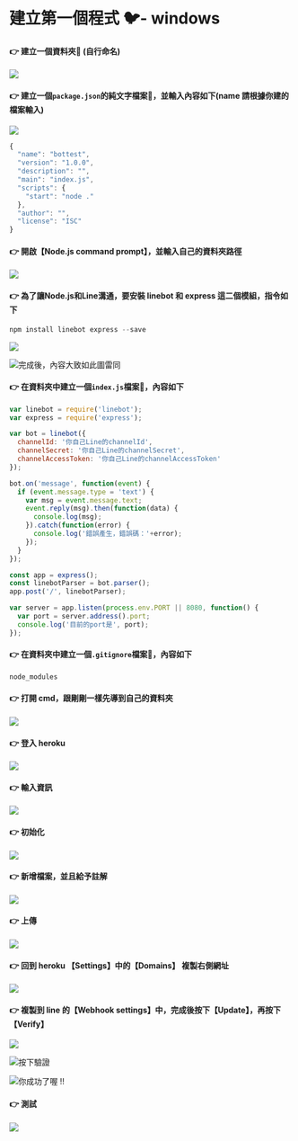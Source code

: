# 建立第一個程式 🐦- windows

#### 👉 建立一個資料夾📁 \(自行命名\)

![](.gitbook/assets/image%20%2822%29.png)

#### 👉 建立一個`package.json`的純文字檔案📄，並輸入內容如下\(name 請根據你建的檔案輸入\)

![](.gitbook/assets/image%20%2823%29.png)

```javascript
{
  "name": "bottest",
  "version": "1.0.0",
  "description": "",
  "main": "index.js",
  "scripts": {
    "start": "node ."
  },
  "author": "",
  "license": "ISC"
}
```

#### 👉 開啟【Node.js command prompt】，並輸入自己的資料夾路徑

![](.gitbook/assets/image%20%2831%29.png)

#### 👉 為了讓Node.js和Line溝通，要安裝 linebot 和 express 這二個模組，指令如下

```javascript
npm install linebot express --save
```

![](.gitbook/assets/image%20%282%29.png)

![&#x5B8C;&#x6210;&#x5F8C;&#xFF0C;&#x5167;&#x5BB9;&#x5927;&#x81F4;&#x5982;&#x6B64;&#x5716;&#x96F7;&#x540C;](.gitbook/assets/image%20%286%29.png)

#### 👉 在資料夾中建立一個`index.js`檔案📄，內容如下

```javascript
var linebot = require('linebot');
var express = require('express');

var bot = linebot({
  channelId: '你自己Line的channelId',
  channelSecret: '你自己Line的channelSecret',
  channelAccessToken: '你自己Line的channelAccessToken'
});

bot.on('message', function(event) {
  if (event.message.type = 'text') {
    var msg = event.message.text;
    event.reply(msg).then(function(data) {
      console.log(msg);
    }).catch(function(error) {
      console.log('錯誤產生，錯誤碼：'+error);
    });
  }
});

const app = express();
const linebotParser = bot.parser();
app.post('/', linebotParser);

var server = app.listen(process.env.PORT || 8080, function() {
  var port = server.address().port;
  console.log('目前的port是', port);
});
```

#### 👉 在資料夾中建立一個`.gitignore`檔案📄，內容如下

```javascript
node_modules
```

#### 👉 打開 cmd，跟剛剛一樣先導到自己的資料夾

![](.gitbook/assets/image%20%2815%29.png)

#### 👉 登入 heroku

![](.gitbook/assets/image%20%283%29.png)

#### 👉 輸入資訊

![](.gitbook/assets/image%20%2812%29.png)

#### 👉 初始化

![](.gitbook/assets/image%20%2828%29.png)

#### 👉 新增檔案，並且給予註解

![](.gitbook/assets/image%20%2829%29.png)

#### 👉 上傳

![](.gitbook/assets/image%20%2844%29.png)

#### 👉 回到 heroku 【Settings】中的【Domains】 複製右側網址

![](.gitbook/assets/image%20%2826%29.png)

#### 👉 複製到 line 的【Webhook settings】中，完成後按下【Update】，再按下【Verify】

![](.gitbook/assets/image%20%2811%29.png)

![&#x6309;&#x4E0B;&#x9A57;&#x8B49;](.gitbook/assets/image%20%2841%29.png)

![&#x4F60;&#x6210;&#x529F;&#x4E86;&#x5594; !!](.gitbook/assets/image%20%2832%29.png)

#### 👉 測試

![](.gitbook/assets/image%20%2839%29.png)


